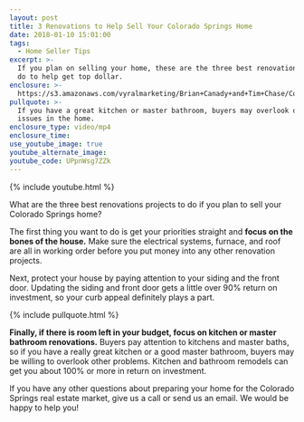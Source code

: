 ```yaml
---
layout: post
title: 3 Renovations to Help Sell Your Colorado Springs Home
date: 2018-01-10 15:01:00
tags:
  - Home Seller Tips
excerpt: >-
  If you plan on selling your home, these are the three best renovations you can
  do to help get top dollar.
enclosure: >-
  https://s3.amazonaws.com/vyralmarketing/Brian+Canady+and+Tim+Chase/Colorado+Springs+Real+Estate+3+Best+Projects+for+Selling+Captioned.mp4
pullquote: >-
  If you have a great kitchen or master bathroom, buyers may overlook other
  issues in the home.
enclosure_type: video/mp4
enclosure_time:
use_youtube_image: true
youtube_alternate_image:
youtube_code: UPpnWsg7ZZk
---
```



{% include youtube.html %}

What are the three best renovations projects to do if you plan to sell your Colorado Springs home?

The first thing you want to do is get your priorities straight and **focus on the bones of the house.** Make sure the electrical systems, furnace, and roof are all in working order before you put money into any other renovation projects.

Next, protect your house by paying attention to your siding and the front door. Updating the siding and front door gets a little over 90% return on investment, so your curb appeal definitely plays a part.

{% include pullquote.html %}

**Finally, if there is room left in your budget, focus on kitchen or master bathroom renovations.** Buyers pay attention to kitchens and master baths, so if you have a really great kitchen or a good master bathroom, buyers may be willing to overlook other problems. Kitchen and bathroom remodels can get you about 100% or more in return on investment.

If you have any other questions about preparing your home for the Colorado Springs real estate market, give us a call or send us an email. We would be happy to help you!